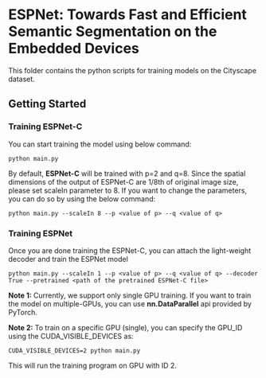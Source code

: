 # ESPNet: Towards Fast and Efficient Semantic Segmentation on the Embedded Devices

This folder contains the python scripts for training models on the Cityscape dataset.


## Getting Started

### Training ESPNet-C

You can start training the model using below command:

```
python main.py 
```

By default, **ESPNet-C** will be trained with p=2 and q=8. Since the spatial dimensions of the output of ESPNet-C are 1/8th of original image size, please set scaleIn parameter to 8. If you want to change the parameters, you can do so by using the below command:

```
python main.py --scaleIn 8 --p <value of p> --q <value of q>
```

### Training ESPNet
Once you are done training the ESPNet-C, you can attach the light-weight decoder and train the ESPNet model

```
python main.py --scaleIn 1 --p <value of p> --q <value of q> --decoder True --pretrained <path of the pretrained ESPNet-C file>
```

**Note 1:** Currently, we support only single GPU training. If you want to train the model on multiple-GPUs, you can use **nn.DataParallel** api provided by PyTorch.

**Note 2:** To train on a specific GPU (single), you can specify the GPU_ID using the CUDA_VISIBLE_DEVICES as:

```
CUDA_VISIBLE_DEVICES=2 python main.py
```

This will run the training program on GPU with ID 2.
